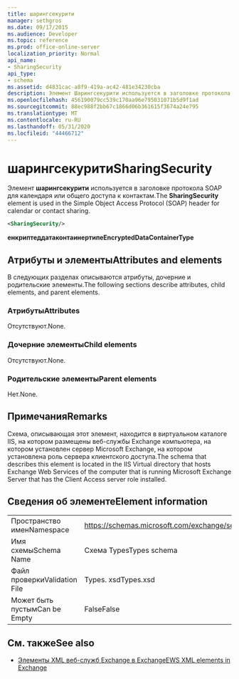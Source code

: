 ```yaml
---
title: шарингсекурити
manager: sethgros
ms.date: 09/17/2015
ms.audience: Developer
ms.topic: reference
ms.prod: office-online-server
localization_priority: Normal
api_name:
- SharingSecurity
api_type:
- schema
ms.assetid: d4831cac-a8f9-419a-ac42-481e34230cba
description: Элемент Шарингсекурити используется в заголовке протокола SOAP для календаря или общего доступа к контактам.
ms.openlocfilehash: 456190079cc539c170aa96e795031071b5d9f1ad
ms.sourcegitcommit: 88ec988f2bb67c1866d06b361615f3674a24e795
ms.translationtype: MT
ms.contentlocale: ru-RU
ms.lasthandoff: 05/31/2020
ms.locfileid: "44466712"
---
```

# <a name="sharingsecurity"></a><span data-ttu-id="7948b-103">шарингсекурити</span><span class="sxs-lookup"><span data-stu-id="7948b-103">SharingSecurity</span></span>

<span data-ttu-id="7948b-104">Элемент **шарингсекурити** используется в заголовке протокола SOAP для календаря или общего доступа к контактам.</span><span class="sxs-lookup"><span data-stu-id="7948b-104">The **SharingSecurity** element is used in the Simple Object Access Protocol (SOAP) header for calendar or contact sharing.</span></span> 
  
```xml
<SharingSecurity/>
```

 <span data-ttu-id="7948b-105">**енкриптеддатаконтаинертипе**</span><span class="sxs-lookup"><span data-stu-id="7948b-105">**EncryptedDataContainerType**</span></span>
## <a name="attributes-and-elements"></a><span data-ttu-id="7948b-106">Атрибуты и элементы</span><span class="sxs-lookup"><span data-stu-id="7948b-106">Attributes and elements</span></span>

<span data-ttu-id="7948b-107">В следующих разделах описываются атрибуты, дочерние и родительские элементы.</span><span class="sxs-lookup"><span data-stu-id="7948b-107">The following sections describe attributes, child elements, and parent elements.</span></span>
  
### <a name="attributes"></a><span data-ttu-id="7948b-108">Атрибуты</span><span class="sxs-lookup"><span data-stu-id="7948b-108">Attributes</span></span>

<span data-ttu-id="7948b-109">Отсутствуют.</span><span class="sxs-lookup"><span data-stu-id="7948b-109">None.</span></span>
  
### <a name="child-elements"></a><span data-ttu-id="7948b-110">Дочерние элементы</span><span class="sxs-lookup"><span data-stu-id="7948b-110">Child elements</span></span>

<span data-ttu-id="7948b-111">Отсутствуют.</span><span class="sxs-lookup"><span data-stu-id="7948b-111">None.</span></span>
  
### <a name="parent-elements"></a><span data-ttu-id="7948b-112">Родительские элементы</span><span class="sxs-lookup"><span data-stu-id="7948b-112">Parent elements</span></span>

<span data-ttu-id="7948b-113">Нет.</span><span class="sxs-lookup"><span data-stu-id="7948b-113">None.</span></span>
  
## <a name="remarks"></a><span data-ttu-id="7948b-114">Примечания</span><span class="sxs-lookup"><span data-stu-id="7948b-114">Remarks</span></span>

<span data-ttu-id="7948b-115">Схема, описывающая этот элемент, находится в виртуальном каталоге IIS, на котором размещены веб-службы Exchange компьютера, на котором установлен сервер Microsoft Exchange, на котором установлена роль сервера клиентского доступа.</span><span class="sxs-lookup"><span data-stu-id="7948b-115">The schema that describes this element is located in the IIS Virtual directory that hosts Exchange Web Services of the computer that is running Microsoft Exchange Server that has the Client Access server role installed.</span></span>
  
## <a name="element-information"></a><span data-ttu-id="7948b-116">Сведения об элементе</span><span class="sxs-lookup"><span data-stu-id="7948b-116">Element information</span></span>

|||
|:-----|:-----|
|<span data-ttu-id="7948b-117">Пространство имен</span><span class="sxs-lookup"><span data-stu-id="7948b-117">Namespace</span></span>  <br/> |https://schemas.microsoft.com/exchange/services/2006/types  <br/> |
|<span data-ttu-id="7948b-118">Имя схемы</span><span class="sxs-lookup"><span data-stu-id="7948b-118">Schema Name</span></span>  <br/> |<span data-ttu-id="7948b-119">Схема Types</span><span class="sxs-lookup"><span data-stu-id="7948b-119">Types schema</span></span>  <br/> |
|<span data-ttu-id="7948b-120">Файл проверки</span><span class="sxs-lookup"><span data-stu-id="7948b-120">Validation File</span></span>  <br/> |<span data-ttu-id="7948b-121">Types. xsd</span><span class="sxs-lookup"><span data-stu-id="7948b-121">Types.xsd</span></span>  <br/> |
|<span data-ttu-id="7948b-122">Может быть пустым</span><span class="sxs-lookup"><span data-stu-id="7948b-122">Can be Empty</span></span>  <br/> |<span data-ttu-id="7948b-123">False</span><span class="sxs-lookup"><span data-stu-id="7948b-123">False</span></span>  <br/> |
   
## <a name="see-also"></a><span data-ttu-id="7948b-124">См. также</span><span class="sxs-lookup"><span data-stu-id="7948b-124">See also</span></span>



- [<span data-ttu-id="7948b-125">Элементы XML веб-служб Exchange в Exchange</span><span class="sxs-lookup"><span data-stu-id="7948b-125">EWS XML elements in Exchange</span></span>](ews-xml-elements-in-exchange.md)

